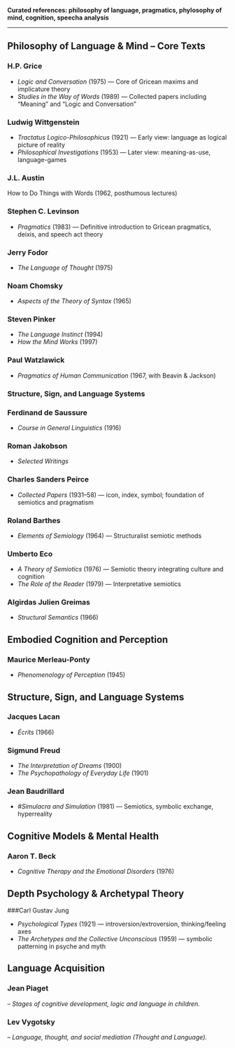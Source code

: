 **Curated references: philosophy of language, pragmatics, phylosophy of mind, cognition, speecha analysis**

---

## Philosophy of Language & Mind – Core Texts

### H.P. Grice
- *Logic and Conversation* (1975) — Core of Gricean maxims and implicature theory  
- *Studies in the Way of Words* (1989) — Collected papers including “Meaning” and “Logic and Conversation”

### Ludwig Wittgenstein
- *Tractatus Logico-Philosophicus* (1921) — Early view: language as logical picture of reality  
- *Philosophical Investigations* (1953) — Later view: meaning-as-use, language-games

### J.L. Austin
How to Do Things with Words (1962, posthumous lectures)

### Stephen C. Levinson
- *Pragmatics* (1983) — Definitive introduction to Gricean pragmatics, deixis, and speech act theory

### Jerry Fodor
- *The Language of Thought* (1975)

### Noam Chomsky
- *Aspects of the Theory of Syntax* (1965)

### Steven Pinker
- *The Language Instinct* (1994)
- *How the Mind Works* (1997)

### Paul Watzlawick
- *Pragmatics of Human Communication* (1967, with Beavin & Jackson)

### Structure, Sign, and Language Systems

### Ferdinand de Saussure
- *Course in General Linguistics* (1916)

### Roman Jakobson
- *Selected Writings*

### Charles Sanders Peirce
- *Collected Papers* (1931–58) — icon, index, symbol; foundation of semiotics and pragmatism

### Roland Barthes
- *Elements of Semiology* (1964) — Structuralist semiotic methods

### Umberto Eco
- *A Theory of Semiotics* (1976) — Semiotic theory integrating culture and cognition
- *The Role of the Reader* (1979) — Interpretative semiotics

### Algirdas Julien Greimas
- *Structural Semantics* (1966) 

## Embodied Cognition and Perception

### Maurice Merleau-Ponty
- *Phenomenology of Perception* (1945)

## Structure, Sign, and Language Systems

### Jacques Lacan
- *Écrits* (1966)

### Sigmund Freud
- *The Interpretation of Dreams* (1900)
- *The Psychopathology of Everyday Life* (1901)

### Jean Baudrillard
- *#Simulacra and Simulation* (1981) — Semiotics, symbolic exchange, hyperreality

## Cognitive Models & Mental Health
 
### Aaron T. Beck
- *Cognitive Therapy and the Emotional Disorders* (1976)

## Depth Psychology & Archetypal Theory
###Carl Gustav Jung
- *Psychological Types* (1921) — introversion/extroversion, thinking/feeling axes
- *The Archetypes and the Collective Unconscious* (1959) — symbolic patterning in psyche and myth

## Language Acquisition  

### Jean Piaget 
– *Stages of cognitive development, logic and language in children.*

### Lev Vygotsky 
– *Language, thought, and social mediation (Thought and Language).*

